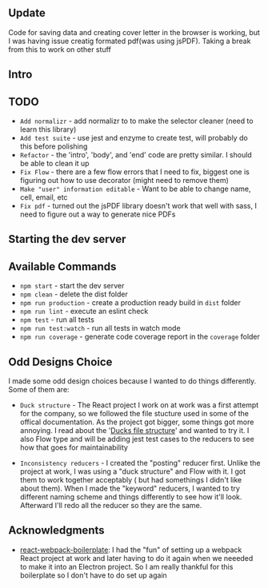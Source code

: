 ## Update
Code for saving data and creating cover letter in the browser is working, but I was having issue creatig formated pdf(was using jsPDF). Taking a break from this to work on other stuff

## Intro

## TODO 
- `Add normalizr` -  add normalizr to to make the selector cleaner (need to learn this library)
- `Add test suite` - use jest and enzyme to create test, will probably do this before polishing
- `Refactor` - the 'intro', 'body', and 'end' code are pretty similar. I should be able to clean it up
- `Fix Flow` - there are a few flow errors that I need to fix, biggest one is figuring out how to use decorator (might need to remove them)
- `Make "user" information editable` - Want to be able to change name, cell, email, etc
- `Fix pdf` - turned out the jsPDF library doesn't work that well with sass, I need to figure out a way to generate nice PDFs

## Starting the dev server

## Available Commands

- `npm start` - start the dev server
- `npm clean` - delete the dist folder
- `npm run production` - create a production ready build in `dist` folder
- `npm run lint` - execute an eslint check
- `npm test` - run all tests
- `npm run test:watch` - run all tests in watch mode
- `npm run coverage` - generate code coverage report in the `coverage` folder


## Odd Designs Choice

I made some odd design choices because I wanted to do things differently. Some of them are:

- `Duck structure` - The React project I work on at work was a first attempt for the company, so we followed the file stucture used in some of the offical documentation. As the project got bigger, some things got more annoying. I read about the '[Ducks file structure](https://github.com/erikras/ducks-modular-redux)' and wanted to try it. I also Flow type and will be adding jest test cases to the reducers to see how that goes for maintainability

- `Inconsistency reducers` - I created the "posting" reducer first. Unlike the project at work, I was using a "duck structure" and Flow with it. I got them to work together acceptably ( but had somethings I didn't like about them).  When I made the "keyword" reducers, I wanted to try different naming scheme and things differently to see how it'll look. Afterward I'll redo all the reducer so they are the same. 



## Acknowledgments

- [react-webpack-boilerplate](https://github.com/KleoPetroff/react-webpack-boilerplate): I had the "fun" of setting up a webpack React project at work and later having to do it again when we neeeded to make it into an Electron project.  So I am really thankful for this boilerplate so I don't have to do set up again 

